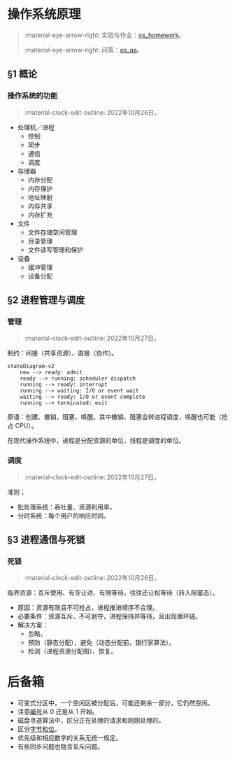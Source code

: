 # 操作系统原理

> :material-eye-arrow-right: 实验与作业：[os_homework](https://github.com/YDX-2147483647/os_homework/)。
> 
> :material-eye-arrow-right: 问答：[os_qa](https://github.com/YDX-2147483647/os_qa)。

## §1 概论

### 操作系统的功能

> :material-clock-edit-outline: 2022年10月26日。

- 处理机／进程
  - 控制
  - 同步
  - 通信
  - 调度
- 存储器
  - 内存分配
  - 内存保护
  - 地址映射
  - 内存共享
  - 内存扩充
- 文件
  - 文件存储空间管理
  - 目录管理
  - 文件读写管理和保护
- 设备
  - 缓冲管理
  - 设备分配

## §2 进程管理与调度

### 管理

> :material-clock-edit-outline: 2022年10月27日。

制约：间接（共享资源）、直接（协作）。

```mermaid
stateDiagram-v2
    new --> ready: admit
    ready --> running: scheduler dispatch
    running --> ready: interrupt
    running --> waiting: I/O or event wait
    waiting --> ready: I/O or event complete
    running --> terminated: exit
```

原语：创建、撤销，阻塞，唤醒。其中撤销、阻塞会转进程调度，唤醒也可能（抢占 CPU）。

在现代操作系统中，进程是分配资源的单位，线程是调度的单位。

### 调度

> :material-clock-edit-outline: 2022年10月27日。

准则；

- 批处理系统：吞吐量、资源利用率。
- 分时系统：每个用户的响应时间。

## §3 进程通信与死锁

### 死锁

> :material-clock-edit-outline: 2022年10月26日。

临界资源：互斥使用、有空让进、有限等待，往往还让权等待（转入阻塞态）。

- 原因：资源有限且不可抢占，进程推进顺序不合理。
- 必要条件：资源互斥、不可剥夺，进程保持并等待，且出现循环链。
- 解决方案：
  - 忽略。
  - 预防（静态分配），避免（动态分配前，银行家算法）。
  - 检测（进程资源分配图）、恢复。

# 后备箱

- 可变式分区中，一个空闲区被分配后，可能还剩余一部分，它仍然空闲。
- 注意<u>编号</u>从 0 还是从 1 开始。
- 磁盘寻道算法中，区分正在处理的请求和刚刚处理的。
- 区分<u>字节和位</u>。
- 优先级和相应数字的关系无统一规定。
- 有些同步问题也隐含互斥问题。